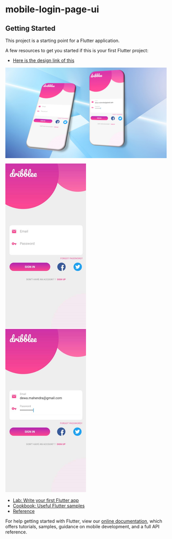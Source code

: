 # mobile-login-page-ui

## Getting Started

This project is a starting point for a Flutter application.

A few resources to get you started if this is your first Flutter project:

- [Here is the design link of this](https://dribbble.com/shots/17505669-UI-Design-Login-Page-Using-Flutter)

![](https://github.com/mahendraputra21/login-page-ui/blob/main/Login.png)

<img width="252" alt="login" src="https://github.com/mahendraputra21/login-page-ui/blob/main/Login.jpeg">

<img width="252" alt="login" src="https://github.com/mahendraputra21/login-page-ui/blob/main/Login2.jpeg">


- [Lab: Write your first Flutter app](https://flutter.dev/docs/get-started/codelab)
- [Cookbook: Useful Flutter samples](https://flutter.dev/docs/cookbook)
- [Reference](https://www.youtube.com/watch?v=HWb6v8VcNnQ&ab_channel=EricoDarmawanHandoyo)

For help getting started with Flutter, view our
[online documentation](https://flutter.dev/docs), which offers tutorials,
samples, guidance on mobile development, and a full API reference.
